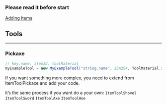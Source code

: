 ### Please read it before start

[Adding Items](https://www.notion.so/Adding-Items-9864affc7cb94fa9912f4093c1704ae6?pvs=21) 

## Tools

---

### Pickaxe

```java
// key.name, itemId, toolMaterial
myExampleTool = new MyExampleTool("string.name", 234254, ToolMaterial.iron);
```

If you want something more complex, you need to extend from ItemToolPickaxe and add your code.

it’s the same process if you want do a your own:
`ItemToolShovel`
`ItemToolSword`
`ItemToolAxe`
`ItemToolHoe`